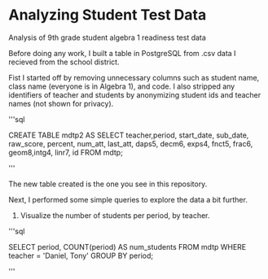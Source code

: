 # Analyzing Student Test Data

Analysis of 9th grade student algebra 1 readiness test data

Before doing any work, I built a table in PostgreSQL from .csv data I recieved from the school district.


Fist I started off by removing unnecessary columns such as student name, class name (everyone is in Algebra 1), and code. I also stripped any identifiers of teacher and students by anonymizing student ids and teacher names (not shown for privacy).

'''sql

CREATE TABLE mdtp2 AS
SELECT teacher,period, start_date, sub_date, raw_score, percent, num_att, last_att, daps5, decm6, exps4, fnct5, frac6, geom8,intg4, linr7, id
FROM mdtp;

'''

The new table created is the one you see in this repository.

Next, I performed some simple queries to explore the data a bit further.


1. Visualize the number of students per period, by teacher.

'''sql

SELECT period, COUNT(period) AS num_students
FROM mdtp
WHERE teacher = 'Daniel, Tony'
GROUP BY period;

'''



